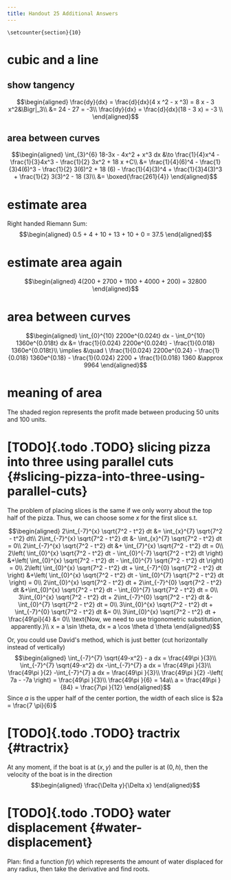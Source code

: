 ```yaml
---
title: Handout 25 Additional Answers
---
```


```{=latex}
\setcounter{section}{10}
```
# cubic and a line

## show tangency

$$\begin{aligned}
   \frac{dy}{dx} = \frac{d}{dx}(4 x ^2 - x ^3) = 8 x - 3 x^2&\Bigr|_3\\
   &= 24 - 27 = -3\\
   \frac{dy}{dx} = \frac{d}{dx}(18 - 3 x) = -3 \\
   \end{aligned}$$

## area between curves

$$\begin{aligned}
    \int_{3}^{6} 18-3x - 4x^2 + x^3 dx &\to \frac{1}{4}x^4 - \frac{1}{3}4x^3 - \frac{1}{2} 3x^2 + 18 x +C\\
    &= \frac{1}{4}(6)^4 - \frac{1}{3}4(6)^3 - \frac{1}{2} 3(6)^2 + 18 (6)  - \frac{1}{4}(3)^4 + \frac{1}{3}4(3)^3 + \frac{1}{2} 3(3)^2 - 18 (3)\\
    &= \boxed{\frac{261}{4}}
   \end{aligned}$$

# estimate area

Right handed Riemann Sum: $$\begin{aligned}
  0.5 + 4 + 10 + 13 + 10 + 0 = 37.5
  \end{aligned}$$

# estimate area again

$$\begin{aligned}
  4(200 + 2700 + 1100 + 4000 + 200) = 32800
  \end{aligned}$$

# area between curves

$$\begin{aligned}
  \int_{0}^{10} 2200e^{0.024t} dx - \int_0^{10} 1360e^{0.018t} dx &= \frac{1}{0.024} 2200e^{0.024t} - \frac{1}{0.018} 1360e^{0.018t}\\
  \implies &\quad \ \frac{1}{0.024} 2200e^{0.24} - \frac{1}{0.018} 1360e^{0.18} - \frac{1}{0.024} 2200 + \frac{1}{0.018} 1360
  &\approx  9964
  \end{aligned}$$

# meaning of area

The shaded region represents the profit made between producing 50 units
and 100 units.

# [TODO]{.todo .TODO} slicing pizza into three using parallel cuts {#slicing-pizza-into-three-using-parallel-cuts}

The problem of placing slices is the same if we only worry about the top
half of the pizza. Thus, we can choose some $x$ for the first slice s.t.

$$\begin{aligned}
  2\int_{-7}^{x} \sqrt{7^2 - t^2} dt &= \int_{x}^{7} \sqrt{7^2 - t^2} dt\\
  2\int_{-7}^{x} \sqrt{7^2 - t^2} dt &- \int_{x}^{7} \sqrt{7^2 - t^2} dt = 0\\
  2\int_{-7}^{x} \sqrt{7^2 - t^2} dt &+ \int_{7}^{x} \sqrt{7^2 - t^2} dt = 0\\
  2\left( \int_{0}^{x} \sqrt{7^2 - t^2} dt - \int_{0}^{-7} \sqrt{7^2 - t^2} dt \right)  &+\left( \int_{0}^{x} \sqrt{7^2 - t^2} dt - \int_{0}^{7} \sqrt{7^2 - t^2} dt \right)  = 0\\
  2\left( \int_{0}^{x} \sqrt{7^2 - t^2} dt + \int_{-7}^{0} \sqrt{7^2 - t^2} dt \right)  &+\left( \int_{0}^{x} \sqrt{7^2 - t^2} dt - \int_{0}^{7} \sqrt{7^2 - t^2} dt \right)  = 0\\
  2\int_{0}^{x} \sqrt{7^2 - t^2} dt + 2\int_{-7}^{0} \sqrt{7^2 - t^2} dt  &+\int_{0}^{x} \sqrt{7^2 - t^2} dt - \int_{0}^{7} \sqrt{7^2 - t^2} dt = 0\\
  3\int_{0}^{x} \sqrt{7^2 - t^2} dt + 2\int_{-7}^{0} \sqrt{7^2 - t^2} dt  &- \int_{0}^{7} \sqrt{7^2 - t^2} dt = 0\\
  3\int_{0}^{x} \sqrt{7^2 - t^2} dt + \int_{-7}^{0} \sqrt{7^2 - t^2} dt &= 0\\
  3\int_{0}^{x} \sqrt{7^2 - t^2} dt + \frac{49\pi}{4}  &= 0\\
  \text{Now, we need to use trigonometric substitution, apparently.}\\
  x = a \sin \theta, dx = a \cos  \theta d \theta
  \end{aligned}$$

Or, you could use David\'s method, which is just better (cut
horizontally instead of vertically) $$\begin{aligned}
  \int_{-7}^{7} \sqrt{49-x^2} - a dx = \frac{49\pi }{3}\\
  \int_{-7}^{7} \sqrt{49-x^2} dx -\int_{-7}^{7}  a dx = \frac{49\pi }{3}\\
  \frac{49\pi }{2} -\int_{-7}^{7}  a dx = \frac{49\pi }{3}\\
  \frac{49\pi }{2} -\left( 7a - -7a \right)  = \frac{49\pi }{3}\\
  \frac{49\pi }{6} = 14a\\
  a = \frac{49\pi }{84} = \frac{7\pi }{12}
  \end{aligned}$$ Since $a$ is the upper half of the center portion, the
width of each slice is $2a = \frac{7 \pi}{6}$

# [TODO]{.todo .TODO} tractrix {#tractrix}

At any moment, if the boat is at $(x, y)$ and the puller is at $(0, h)$,
then the velocity of the boat is in the direction $$\begin{aligned}
  \frac{\Delta y}{\Delta x}
  \end{aligned}$$

# [TODO]{.todo .TODO} water displacement {#water-displacement}

Plan: find a function $f(r)$ which represents the amount of water
displaced for any radius, then take the derivative and find roots.
